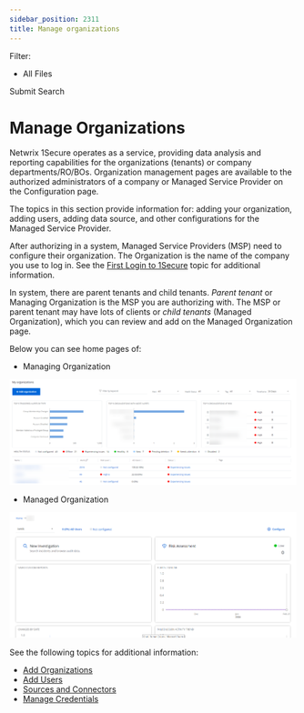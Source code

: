```yaml
---
sidebar_position: 2311
title: Manage organizations
---
```


Filter: 

* All Files

Submit Search

# Manage Organizations

Netwrix 1Secure operates as a service, providing data analysis and reporting capabilities for the organizations (tenants) or company departments/RO/BOs. Organization management pages are available to the authorized administrators of a company or Managed Service Provider on the Configuration page.

The topics in this section provide information for: adding your organization, adding users, adding data source, and other configurations for the Managed Service Provider.

After authorizing in a system, Managed Service Providers (MSP) need to configure their organization. The Organization is the name of the company you use to log in. See the [First Login to 1Secure](../Login/LogIn "First Login to 1Secure") topic for additional information.

In system, there are parent tenants and child tenants. *Parent tenant* or Managing Organization is the MSP you are authorizing with. The MSP or parent tenant may have lots of clients or *child tenants* (Managed Organization), which you can review and add on the Managed Organization page.

Below you can see home pages of:

* Managing Organization

![](../../../../../../static/images/1Secure/Content/Resources/Images/1Secure/ManagedOrganizations.png)

* Managed Organization

![](../../../../../../static/images/1Secure/Content/Resources/Images/1Secure/HomePageManaged.png)

See the following topics for additional information:

* [Add Organizations](AddOrganizations "Add Organizations")
* [Add Users](AddingUsers "Add Users")
* [Sources and Connectors](SourcesAndConnectors/Overview "Sources and Connectors")
* [Manage Credentials](ManagingCredentials "Manage Credentials")